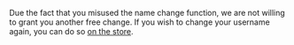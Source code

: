 Due the fact that you misused the name change function, we are not willing to grant you another free change. If you wish to change your username again, you can do so [on the store](https://osu.ppy.sh/store/products/32).
